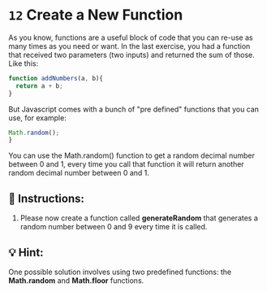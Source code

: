 # `12` Create a New Function

As you know, functions are a useful block of code that you can re-use as many times
as you need or want. In the last exercise, you had a function that received two parameters (two inputs) and returned the sum of those. Like this:

```js
function addNumbers(a, b){
  return a + b;
}

```

But Javascript comes with a bunch of "pre defined" functions that you can use, for example:

```js
Math.random();
}

```

You can use the Math.random() function to get a random decimal number between 0 and 1, every
time you call that function it will return another random decimal number between 0 and 1.

## 📝 Instructions:

1. Please now create a function called **generateRandom** that generates a random number
between 0 and 9 every time it is called.

## 💡 Hint:

One possible solution involves using two predefined functions: the **Math.random** and **Math.floor** functions.


